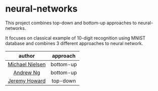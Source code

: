 # neural-networks
This project combines top-down and bottom-up approaches to neural-networks.

It focuses on classical example of 10-digit recognition using MNIST database and combines 3 different approaches to neural network.

|author|approach|
|:-:|:-:|
|[Michael Nielsen](http://neuralnetworksanddeeplearning.com/index.html)|bottom-up|
|[Andrew Ng](https://www.coursera.org/learn/machine-learning)|bottom-up|
|[Jeremy Howard](https://course.fast.ai/)|top-down|
